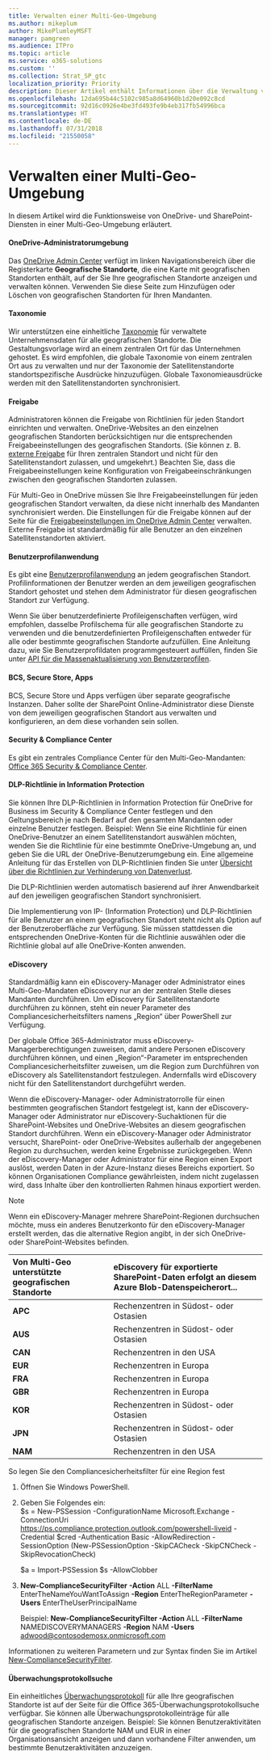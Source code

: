 ```yaml
---
title: Verwalten einer Multi-Geo-Umgebung
ms.author: mikeplum
author: MikePlumleyMSFT
manager: pamgreen
ms.audience: ITPro
ms.topic: article
ms.service: o365-solutions
ms.custom: ''
ms.collection: Strat_SP_gtc
localization_priority: Priority
description: Dieser Artikel enthält Informationen über die Verwaltung von SharePoint- und OneDrive-Diensten in einer Multi-Geo-Umgebung.
ms.openlocfilehash: 12da695b44c5102c985a8d64960b1d20e092c8cd
ms.sourcegitcommit: 92d16c0926e4be3fd493fe9b4eb317fb54996bca
ms.translationtype: HT
ms.contentlocale: de-DE
ms.lasthandoff: 07/31/2018
ms.locfileid: "21550058"
---
```

# <a name="administering-a-multi-geo-environment"></a>Verwalten einer Multi-Geo-Umgebung

In diesem Artikel wird die Funktionsweise von OneDrive- und SharePoint-Diensten in einer Multi-Geo-Umgebung erläutert.

#### <a name="onedrive-administrator-experience"></a>OneDrive-Administratorumgebung

Das [OneDrive Admin Center](https://admin.onedrive.com) verfügt im linken Navigationsbereich über die Registerkarte **Geografische Standorte**, die eine Karte mit geografischen Standorten enthält, auf der Sie Ihre geografischen Standorte anzeigen und verwalten können. Verwenden Sie diese Seite zum Hinzufügen oder Löschen von geografischen Standorten für Ihren Mandanten.

#### <a name="taxonomy"></a>Taxonomie

Wir unterstützen eine einheitliche [Taxonomie](https://support.office.com/article/A180FA28-6405-4679-9EC3-81D2028C4EFC) für verwaltete Unternehmensdaten für alle geografischen Standorte. Die Gestaltungsvorlage wird an einem zentralen Ort für das Unternehmen gehostet. Es wird empfohlen, die globale Taxonomie von einem zentralen Ort aus zu verwalten und nur der Taxonomie der Satellitenstandorte standortspezifische Ausdrücke hinzuzufügen. Globale Taxonomieausdrücke werden mit den Satellitenstandorten synchronisiert.

#### <a name="sharing"></a>Freigabe

Administratoren können die Freigabe von Richtlinien für jeden Standort einrichten und verwalten. OneDrive-Websites an den einzelnen geografischen Standorten berücksichtigen nur die entsprechenden Freigabeeinstellungen des geografischen Standorts. (Sie können z. B. [externe Freigabe](https://support.office.com/article/C8A462EB-0723-4B0B-8D0A-70FEAFE4BE85) für Ihren zentralen Standort und nicht für den Satellitenstandort zulassen, und umgekehrt.) Beachten Sie, dass die Freigabeeinstellungen keine Konfiguration von Freigabeeinschränkungen zwischen den geografischen Standorten zulassen.

Für Multi-Geo in OneDrive müssen Sie Ihre Freigabeeinstellungen für jeden geografischen Standort verwalten, da diese nicht innerhalb des Mandanten synchronisiert werden. Die Einstellungen für die Freigabe können auf der Seite für die [Freigabeeinstellungen im OneDrive Admin Center](https://admin.onedrive.com/?v=SharingSettings) verwalten. Externe Freigabe ist standardmäßig für alle Benutzer an den einzelnen Satellitenstandorten aktiviert.

#### <a name="user-profile-application"></a>Benutzerprofilanwendung

Es gibt eine [Benutzerprofilanwendung](https://support.office.com/article/494bec9c-6654-41f0-920f-f7f937ea9723) an jedem geografischen Standort. Profilinformationen der Benutzer werden an dem jeweiligen geografischen Standort gehostet und stehen dem Administrator für diesen geografischen Standort zur Verfügung.

Wenn Sie über benutzerdefinierte Profileigenschaften verfügen, wird empfohlen, dasselbe Profilschema für alle geografischen Standorte zu verwenden und die benutzerdefinierten Profileigenschaften entweder für alle oder bestimmte geografischen Standorte aufzufüllen. Eine Anleitung dazu, wie Sie Benutzerprofildaten programmgesteuert auffüllen, finden Sie unter [API für die Massenaktualisierung von Benutzerprofilen](https://docs.microsoft.com/de-DE/sharepoint/dev/solution-guidance/bulk-user-profile-update-api-for-sharepoint-online).

#### <a name="bcs-secure-store-apps"></a>BCS, Secure Store, Apps

BCS, Secure Store und Apps verfügen über separate geografische Instanzen. Daher sollte der SharePoint Online-Administrator diese Dienste von dem jeweiligen geografischen Standort aus verwalten und konfigurieren, an dem diese vorhanden sein sollen.

#### <a name="security-and-compliance-admin-center"></a>Security & Compliance Center

Es gibt ein zentrales Compliance Center für den Multi-Geo-Mandanten: [Office 365 Security & Compliance Center](https://protection.office.com/?rfr=AdminCenter\#/homepage).

#### <a name="information-protection-ip-data-loss-prevention-dlp-policy"></a>DLP-Richtlinie in Information Protection

Sie können Ihre DLP-Richtlinien in Information Protection für OneDrive for Business im Security & Compliance Center festlegen und den Geltungsbereich je nach Bedarf auf den gesamten Mandanten oder einzelne Benutzer festlegen. Beispiel: Wenn Sie eine Richtlinie für einen OneDrive-Benutzer an einem Satellitenstandort auswählen möchten, wenden Sie die Richtlinie für eine bestimmte OneDrive-Umgebung an, und geben Sie die URL der OneDrive-Benutzerumgebung ein. Eine allgemeine Anleitung für das Erstellen von DLP-Richtlinien finden Sie unter [Übersicht über die Richtlinien zur Verhinderung von Datenverlust](https://support.office.com/article/1966b2a7-d1e2-4d92-ab61-42efbb137f5e).

Die DLP-Richtlinien werden automatisch basierend auf ihrer Anwendbarkeit auf den jeweiligen geografischen Standort synchronisiert.

Die Implementierung von IP- (Information Protection) und DLP-Richtlinien für alle Benutzer an einem geografischen Standort steht nicht als Option auf der Benutzeroberfläche zur Verfügung. Sie müssen stattdessen die entsprechenden OneDrive-Konten für die Richtlinie auswählen oder die Richtlinie global auf alle OneDrive-Konten anwenden.

#### <a name="ediscovery"></a>eDiscovery 

Standardmäßig kann ein eDiscovery-Manager oder Administrator eines Multi-Geo-Mandaten eDiscovery nur an der zentralen Stelle dieses Mandanten durchführen. Um eDiscovery für Satellitenstandorte durchführen zu können, steht ein neuer Parameter des Compliancesicherheitsfilters namens „Region“ über PowerShell zur Verfügung.

Der globale Office 365-Administrator muss eDiscovery-Managerberechtigungen zuweisen, damit andere Personen eDiscovery durchführen können, und einen „Region“-Parameter im entsprechenden Compliancesicherheitsfilter zuweisen, um die Region zum Durchführen von eDiscovery als Satellitenstandort festzulegen. Andernfalls wird eDiscovery nicht für den Satellitenstandort durchgeführt werden.

Wenn die eDiscovery-Manager- oder Administratorrolle für einen bestimmten geografischen Standort festgelegt ist, kann der eDiscovery-Manager oder Administrator nur eDiscovery-Suchaktionen für die SharePoint-Websites und OneDrive-Websites an diesem geografischen Standort durchführen. Wenn ein eDiscovery-Manager oder Administrator versucht, SharePoint- oder OneDrive-Websites außerhalb der angegebenen Region zu durchsuchen, werden keine Ergebnisse zurückgegeben. Wenn der eDiscovery-Manager oder Administrator für eine Region einen Export auslöst, werden Daten in der Azure-Instanz dieses Bereichs exportiert. So können Organisationen Compliance gewährleisten, indem nicht zugelassen wird, dass Inhalte über den kontrollierten Rahmen hinaus exportiert werden.

> [!NOTE]
> Wenn ein eDiscovery-Manager mehrere SharePoint-Regionen durchsuchen möchte, muss ein anderes Benutzerkonto für den eDiscovery-Manager erstellt werden, das die alternative Region angibt, in der sich OneDrive- oder SharePoint-Websites befinden.

<table>
<thead>
<tr class="header">
<th align="left"><strong>Von Multi-Geo unterstützte geografischen Standorte</strong></th>
<th align="left"><strong>eDiscovery für exportierte SharePoint-Daten erfolgt an diesem Azure Blob-Datenspeicherort...</strong></th>
</tr>
</thead>
<tbody>
<tr class="odd">
<td align="left"><strong>APC</strong></td>
<td align="left">Rechenzentren in Südost- oder Ostasien</td>
</tr>
<tr class="odd">
<td align="left"><strong>AUS</strong></td>
<td align="left">Rechenzentren in Südost- oder Ostasien</td>
</tr>
<tr class="even">
<td align="left"><strong>CAN</strong></td>
<td align="left">Rechenzentren in den USA</td>
</tr>
<tr class="even">
<td align="left"><strong>EUR</strong></td>
<td align="left">Rechenzentren in Europa</td>
</tr>
<tr class="odd">
<td align="left"><strong>FRA</strong></td>
<td align="left">Rechenzentren in Europa</td>
</tr>
<tr class="odd">
<td align="left"><strong>GBR</strong></td>
<td align="left">Rechenzentren in Europa</td>
</tr>
<tr class="even">
<td align="left"><strong>KOR</strong></td>
<td align="left">Rechenzentren in Südost- oder Ostasien</td>
</tr>
<tr class="even">
<td align="left"><strong>JPN </strong></td>
<td align="left">Rechenzentren in Südost- oder Ostasien</td>
</tr>
<tr class="odd">
<td align="left"><strong>NAM</strong></td>
<td align="left">Rechenzentren in den USA</td>
</tr>
</tbody>
</table>

So legen Sie den Compliancesicherheitsfilter für eine Region fest

1.  Öffnen Sie Windows PowerShell.

2.  Geben Sie Folgendes ein:  
    $s = New-PSSession -ConfigurationName Microsoft.Exchange -ConnectionUri <https://ps.compliance.protection.outlook.com/powershell-liveid> -Credential $cred -Authentication Basic -AllowRedirection -SessionOption (New-PSSessionOption -SkipCACheck -SkipCNCheck -SkipRevocationCheck)

    $a = Import-PSSession $s -AllowClobber  

3.  **New-ComplianceSecurityFilter** **-Action** ALL **-FilterName** EnterTheNameYouWantToAssign **-Region** EnterTheRegionParameter **-Users** EnterTheUserPrincipalName

    Beispiel: **New-ComplianceSecurityFilter -Action** ALL **-FilterName** NAMEDISCOVERYMANAGERS **-Region** NAM **-Users** adwood@contosodemosx.onmicrosoft.com

Informationen zu weiteren Parametern und zur Syntax finden Sie im Artikel [New-ComplianceSecurityFilter](https://technet.microsoft.com/library/mt210915(v=exchg.160).aspx).

#### <a name="audit-log-search"></a>Überwachungsprotokollsuche

Ein einheitliches [Überwachungsprotokoll](https://support.office.com/article/0d4d0f35-390b-4518-800e-0c7ec95e946c) für alle Ihre geografischen Standorte ist auf der Seite für die Office 365-Überwachungsprotokollsuche verfügbar. Sie können alle Überwachungsprotokolleinträge für alle geografischen Standorte anzeigen. Beispiel: Sie können Benutzeraktivitäten für die geografischen Standorte NAM und EUR in einer Organisationsansicht anzeigen und dann vorhandene Filter anwenden, um bestimmte Benutzeraktivitäten anzuzeigen.
